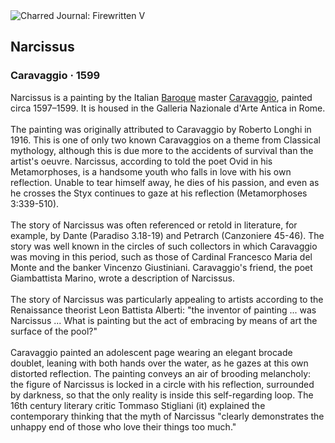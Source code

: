 <div class="artwork-of-the-day">
  <div class="container">
    <div class="img-wrapper">
      <img
        src="https://uploads8.wikiart.org/00340/images/caravaggio/narcissus.jpg"
        alt="Charred Journal: Firewritten V" />
    </div>
    <div class="artwork-detail">
      <div class="artwork-origin"> 
        <h2 class="artwork-name">Narcissus</h2>
        <h3 class="artist">
          Caravaggio
                    ·  1599
        </h3>
      </div>
      <p class="description">
        <span class="artwork-description-text ng-binding" ng-bind-html="viewModel.ArtworkOfTheDay.Description | unsafe">Narcissus is a painting by the Italian <a target="_blank" href="/en/artists-by-art-movement/baroque">Baroque</a> master <a target="_blank" href="/en/caravaggio">Caravaggio</a>, painted circa 1597–1599. It is housed in the Galleria Nazionale d'Arte Antica in Rome.
<br>
<br>The painting was originally attributed to Caravaggio by Roberto Longhi in 1916. This is one of only two known Caravaggios on a theme from Classical mythology, although this is due more to the accidents of survival than the artist's oeuvre. Narcissus, according to told the poet Ovid in his Metamorphoses, is a handsome youth who falls in love with his own reflection. Unable to tear himself away, he dies of his passion, and even as he crosses the Styx continues to gaze at his reflection (Metamorphoses 3:339-510).
<br>
<br>The story of Narcissus was often referenced or retold in literature, for example, by Dante (Paradiso 3.18-19) and Petrarch (Canzoniere 45-46). The story was well known in the circles of such collectors in which Caravaggio was moving in this period, such as those of Cardinal Francesco Maria del Monte and the banker Vincenzo Giustiniani. Caravaggio's friend, the poet Giambattista Marino, wrote a description of Narcissus.
<br>
<br>The story of Narcissus was particularly appealing to artists according to the Renaissance theorist Leon Battista Alberti: "the inventor of painting ... was Narcissus ... What is painting but the act of embracing by means of art the surface of the pool?"
<br>
<br>Caravaggio painted an adolescent page wearing an elegant brocade doublet, leaning with both hands over the water, as he gazes at this own distorted reflection. The painting conveys an air of brooding melancholy: the figure of Narcissus is locked in a circle with his reflection, surrounded by darkness, so that the only reality is inside this self-regarding loop. The 16th century literary critic Tommaso Stigliani&nbsp;(it) explained the contemporary thinking that the myth of Narcissus "clearly demonstrates the unhappy end of those who love their things too much."</span>
                        <div class="text-shadow-container" ng-show="showShadow" style=""></div>
      </p>
    </div>
  </div>

</div>
